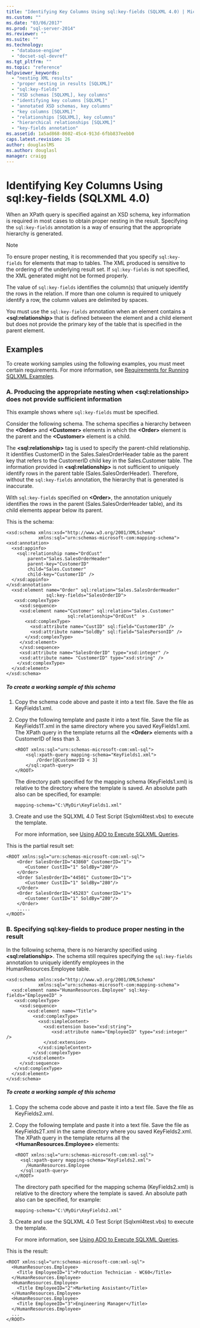 ```yaml
---
title: "Identifying Key Columns Using sql:key-fields (SQLXML 4.0) | Microsoft Docs"
ms.custom: ""
ms.date: "03/06/2017"
ms.prod: "sql-server-2014"
ms.reviewer: ""
ms.suite: ""
ms.technology: 
  - "database-engine"
  - "docset-sql-devref"
ms.tgt_pltfrm: ""
ms.topic: "reference"
helpviewer_keywords: 
  - "nesting XML results"
  - "proper nesting in results [SQLXML]"
  - "sql:key-fields"
  - "XSD schemas [SQLXML], key columns"
  - "identifying key columns [SQLXML]"
  - "annotated XSD schemas, key columns"
  - "key columns [SQLXML]"
  - "relationships [SQLXML], key columns"
  - "hierarchical relationships [SQLXML]"
  - "key-fields annotation"
ms.assetid: 1a5ad868-8602-45c4-913d-6fbb837eebb0
caps.latest.revision: 26
author: douglaslMS
ms.author: douglasl
manager: craigg
---
```

# Identifying Key Columns Using sql:key-fields (SQLXML 4.0)
  When an XPath query is specified against an XSD schema, key information is required in most cases to obtain proper nesting in the result. Specifying the `sql:key-fields` annotation is a way of ensuring that the appropriate hierarchy is generated.  
  
> [!NOTE]  
>  To ensure proper nesting, it is recommended that you specify `sql:key-fields` for elements that map to tables. The XML produced is sensitive to the ordering of the underlying result set. If `sql:key-fields` is not specified, the XML generated might not be formed properly.  
  
 The value of `sql:key-fields` identifies the column(s) that uniquely identify the rows in the relation. If more than one column is required to uniquely identify a row, the column values are delimited by spaces.  
  
 You must use the `sql:key-fields` annotation when an element contains a **\<sql:relationship>** that is defined between the element and a child element but does not provide the primary key of the table that is specified in the parent element.  
  
## Examples  
 To create working samples using the following examples, you must meet certain requirements. For more information, see [Requirements for Running SQLXML Examples](../sqlxml/requirements-for-running-sqlxml-examples.md).  
  
### A. Producing the appropriate nesting when \<sql:relationship> does not provide sufficient information  
 This example shows where `sql:key-fields` must be specified.  
  
 Consider the following schema. The schema specifies a hierarchy between the **\<Order>** and **\<Customer>** elements in which the **\<Order>** element is the parent and the **\<Customer>** element is a child.  
  
 The **\<sql:relationship>** tag is used to specify the parent-child relationship. It identifies CustomerID in the Sales.SalesOrderHeader table as the parent key that refers to the CustomerID child key in the Sales.Customer table. The information provided in **\<sql:relationship>** is not sufficient to uniquely identify rows in the parent table (Sales.SalesOrderHeader). Therefore, without the `sql:key-fields` annotation, the hierarchy that is generated is inaccurate.  
  
 With `sql:key-fields` specified on **\<Order>**, the annotation uniquely identifies the rows in the parent (Sales.SalesOrderHeader table), and its child elements appear below its parent.  
  
 This is the schema:  
  
```  
<xsd:schema xmlns:xsd="http://www.w3.org/2001/XMLSchema"  
            xmlns:sql="urn:schemas-microsoft-com:mapping-schema">  
<xsd:annotation>  
  <xsd:appinfo>  
    <sql:relationship name="OrdCust"  
        parent="Sales.SalesOrderHeader"  
        parent-key="CustomerID"  
        child="Sales.Customer"  
        child-key="CustomerID" />  
  </xsd:appinfo>  
</xsd:annotation>  
  <xsd:element name="Order" sql:relation="Sales.SalesOrderHeader"   
               sql:key-fields="SalesOrderID">  
   <xsd:complexType>  
     <xsd:sequence>  
     <xsd:element name="Customer" sql:relation="Sales.Customer"   
                       sql:relationship="OrdCust"  >  
       <xsd:complexType>  
         <xsd:attribute name="CustID" sql:field="CustomerID" />  
         <xsd:attribute name="SoldBy" sql:field="SalesPersonID" />  
       </xsd:complexType>  
     </xsd:element>  
     </xsd:sequence>  
     <xsd:attribute name="SalesOrderID" type="xsd:integer" />  
     <xsd:attribute name= "CustomerID" type="xsd:string" />  
    </xsd:complexType>  
  </xsd:element>  
</xsd:schema>  
```  
  
##### To create a working sample of this schema  
  
1.  Copy the schema code above and paste it into a text file. Save the file as KeyFields1.xml.  
  
2.  Copy the following template and paste it into a text file. Save the file as KeyFields1T.xml in the same directory where you saved KeyFields1.xml. The XPath query in the template returns all the **\<Order>** elements with a CustomerID of less than 3.  
  
    ```  
    <ROOT xmlns:sql="urn:schemas-microsoft-com:xml-sql">  
        <sql:xpath-query mapping-schema="KeyFields1.xml">  
            /Order[@CustomerID < 3]  
        </sql:xpath-query>  
    </ROOT>  
    ```  
  
     The directory path specified for the mapping schema (KeyFields1.xml) is relative to the directory where the template is saved. An absolute path also can be specified, for example:  
  
    ```  
    mapping-schema="C:\MyDir\KeyFields1.xml"  
    ```  
  
3.  Create and use the SQLXML 4.0 Test Script (Sqlxml4test.vbs) to execute the template.  
  
     For more information, see [Using ADO to Execute SQLXML Queries](../sqlxml/using-ado-to-execute-sqlxml-4-0-queries.md).  
  
 This is the partial result set:  
  
```  
<ROOT xmlns:sql="urn:schemas-microsoft-com:xml-sql">  
    <Order SalesOrderID="43860" CustomerID="1">  
       <Customer CustID="1" SoldBy="280"/>  
    </Order>  
    <Order SalesOrderID="44501" CustomerID="1">  
       <Customer CustID="1" SoldBy="280"/>  
    </Order>  
    <Order SalesOrderID="45283" CustomerID="1">  
       <Customer CustID="1" SoldBy="280"/>  
    </Order>  
    .....  
</ROOT>  
```  
  
### B. Specifying sql:key-fields to produce proper nesting in the result  
 In the following schema, there is no hierarchy specified using **\<sql:relationship>**. The schema still requires specifying the `sql:key-fields` annotation to uniquely identify employees in the HumanResources.Employee table.  
  
```  
<xsd:schema xmlns:xsd="http://www.w3.org/2001/XMLSchema"  
            xmlns:sql="urn:schemas-microsoft-com:mapping-schema">  
  <xsd:element name="HumanResources.Employee" sql:key-fields="EmployeeID" >  
   <xsd:complexType>  
     <xsd:sequence>  
        <xsd:element name="Title">  
          <xsd:complexType>  
            <xsd:simpleContent>  
              <xsd:extension base="xsd:string">  
                 <xsd:attribute name="EmployeeID" type="xsd:integer" />  
              </xsd:extension>  
            </xsd:simpleContent>  
          </xsd:complexType>  
        </xsd:element>  
     </xsd:sequence>  
   </xsd:complexType>  
  </xsd:element>  
</xsd:schema>  
```  
  
##### To create a working sample of this schema  
  
1.  Copy the schema code above and paste it into a text file. Save the file as KeyFields2.xml.  
  
2.  Copy the following template and paste it into a text file. Save the file as KeyFields2T.xml in the same directory where you saved KeyFields2.xml. The XPath query in the template returns all the **\<HumanResources.Employee>** elements:  
  
    ```  
    <ROOT xmlns:sql="urn:schemas-microsoft-com:xml-sql">  
      <sql:xpath-query mapping-schema="KeyFields2.xml">  
        /HumanResources.Employee  
      </sql:xpath-query>  
    </ROOT>  
    ```  
  
     The directory path specified for the mapping schema (KeyFields2.xml) is relative to the directory where the template is saved. An absolute path also can be specified, for example:  
  
    ```  
    mapping-schema="C:\MyDir\KeyFields2.xml"  
    ```  
  
3.  Create and use the SQLXML 4.0 Test Script (Sqlxml4test.vbs) to execute the template.  
  
     For more information, see [Using ADO to Execute SQLXML Queries](../sqlxml/using-ado-to-execute-sqlxml-4-0-queries.md).  
  
 This is the result:  
  
```  
<ROOT xmlns:sql="urn:schemas-microsoft-com:xml-sql">  
  <HumanResources.Employee>  
    <Title EmployeeID="1">Production Technician - WC60</Title>   
  </HumanResources.Employee>  
  <HumanResources.Employee>  
    <Title EmployeeID="2">Marketing Assistant</Title>   
  </HumanResources.Employee>  
  <HumanResources.Employee>  
    <Title EmployeeID="3">Engineering Manager</Title>   
  </HumanResources.Employee>  
  ...  
</ROOT>  
```  
  
  
